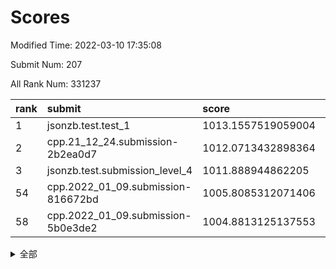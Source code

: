 # Scores

Modified Time: 2022-03-10 17:35:08

Submit Num: 207

All Rank Num: 331237

| rank |               submit               |       score        |       sigma        | pk_num |
| :--- | :--------------------------------- | :----------------- | :----------------- | :----- |
| 1    | jsonzb.test.test_1                 | 1013.1557519059004 | 0.7936848788932267 | 6398   |
| 2    | cpp.21_12_24.submission-2b2ea0d7   | 1012.0713432898364 | 0.7849120534004128 | 6400   |
| 3    | jsonzb.test.submission_level_4     | 1011.888944862205  | 0.7768221207511257 | 6402   |
| 54   | cpp.2022_01_09.submission-816672bd | 1005.8085312071406 | 0.7187947594600386 | 6401   |
| 58   | cpp.2022_01_09.submission-5b0e3de2 | 1004.8813125137553 | 0.7056038404103424 | 6398   |


<details>
<summary>全部</summary>

| rank |                 submit                 |       score        |       sigma        | pk_num |
| :--- | :------------------------------------- | :----------------- | :----------------- | :----- |
| 1    | jsonzb.test.test_1                     | 1013.1557519059004 | 0.7936848788932267 | 6398   |
| 2    | cpp.21_12_24.submission-2b2ea0d7       | 1012.0713432898364 | 0.7849120534004128 | 6400   |
| 3    | jsonzb.test.submission_level_4         | 1011.888944862205  | 0.7768221207511257 | 6402   |
| 4    | gobigger.level_3.submission_level_3_25 | 1011.5616377765805 | 0.7948678344765249 | 6401   |
| 5    | gobigger.level_3.submission_level_3_46 | 1011.343051879548  | 0.7653271795508009 | 6405   |
| 6    | gobigger.level_3.submission_level_3_23 | 1011.2872070910801 | 0.7526404928076095 | 6401   |
| 7    | gobigger.level_3.submission_level_3_49 | 1011.2589353598123 | 0.7728011805361396 | 6396   |
| 8    | gobigger.level_3.submission_level_3_1  | 1011.1740312758145 | 0.785509770383443  | 6392   |
| 9    | gobigger.level_3.submission_level_3_41 | 1011.0781292525919 | 0.7735600084582491 | 6399   |
| 10   | gobigger.level_3.submission_level_3_14 | 1011.0087805748709 | 0.7680015716468297 | 6393   |
| 11   | gobigger.level_3.submission_level_3_8  | 1010.9793619454434 | 0.7511549248776701 | 6404   |
| 12   | gobigger.level_3.submission_level_3_17 | 1010.9566195775271 | 0.7585474267117532 | 6399   |
| 13   | gobigger.level_3.submission_level_3_45 | 1010.7550342289139 | 0.7778851399527458 | 6406   |
| 14   | gobigger.level_3.submission_level_3_48 | 1010.6989119302241 | 0.7738313188355898 | 6397   |
| 15   | gobigger.level_3.submission_level_3_44 | 1010.6669558382092 | 0.7555946598733553 | 6395   |
| 16   | gobigger.level_3.submission_level_3_11 | 1010.4639546043503 | 0.765496003971417  | 6406   |
| 17   | gobigger.level_3.submission_level_3_38 | 1010.4518644511629 | 0.7490914148067775 | 6402   |
| 18   | gobigger.level_3.submission_level_3_16 | 1010.4150267952895 | 0.7411695765257724 | 6394   |
| 19   | gobigger.level_3.submission_level_3_26 | 1010.3517161982666 | 0.7771466884408406 | 6400   |
| 20   | gobigger.level_3.submission_level_3_0  | 1010.2639706009448 | 0.766381261035218  | 6400   |
| 21   | gobigger.level_3.submission_level_3_6  | 1010.2414018197096 | 0.7522093076145132 | 6403   |
| 22   | gobigger.level_3.submission_level_3_43 | 1010.199254102565  | 0.7623142945118956 | 6404   |
| 23   | gobigger.level_3.submission_level_3_21 | 1010.1243168536517 | 0.7706769494911737 | 6399   |
| 24   | gobigger.level_3.submission_level_3_12 | 1010.1018428581594 | 0.7689736548983097 | 6403   |
| 25   | gobigger.level_3.submission_level_3_4  | 1009.9878217915376 | 0.7578179081957972 | 6406   |
| 26   | gobigger.level_3.submission_level_3_40 | 1009.9780841790051 | 0.7744384120839731 | 6397   |
| 27   | gobigger.level_3.submission_level_3_31 | 1009.9702515293103 | 0.7673808611174643 | 6401   |
| 28   | gobigger.level_3.submission_level_3_5  | 1009.902488354626  | 0.7603388593276701 | 6405   |
| 29   | gobigger.level_3.submission_level_3_2  | 1009.8998401864781 | 0.7430835641207929 | 6398   |
| 30   | gobigger.level_3.submission_level_3_13 | 1009.8652471691372 | 0.7522835600674521 | 6400   |
| 31   | gobigger.level_3.submission_level_3_30 | 1009.8298286128593 | 0.7685892567907505 | 6399   |
| 32   | gobigger.level_3.submission_level_3_15 | 1009.7994709375164 | 0.761956265543856  | 6397   |
| 33   | gobigger.level_3.submission_level_3_32 | 1009.7935005255232 | 0.7549989796360879 | 6398   |
| 34   | gobigger.level_3.submission_level_3_9  | 1009.6932134976262 | 0.7392876721338667 | 6402   |
| 35   | gobigger.level_3.submission_level_3_29 | 1009.640684452214  | 0.7580529676985328 | 6395   |
| 36   | gobigger.level_3.submission_level_3_42 | 1009.5901763177579 | 0.7608781156947277 | 6400   |
| 37   | gobigger.level_3.submission_level_3_39 | 1009.5860203372615 | 0.7424815850409849 | 6406   |
| 38   | gobigger.level_3.submission_level_3_7  | 1009.5852412701289 | 0.747356886287085  | 6404   |
| 39   | gobigger.level_3.submission_level_3_22 | 1009.5349459353001 | 0.7512339013408686 | 6401   |
| 40   | gobigger.level_3.submission_level_3_10 | 1009.5206563027537 | 0.7519470679052571 | 6403   |
| 41   | gobigger.level_3.submission_level_3_37 | 1009.4983191205944 | 0.776942091920088  | 6404   |
| 42   | gobigger.level_3.submission_level_3_36 | 1009.4757610037905 | 0.7634181354252271 | 6400   |
| 43   | gobigger.level_3.submission_level_3_35 | 1009.4196085112393 | 0.7595338373246922 | 6397   |
| 44   | gobigger.level_3.submission_level_3_19 | 1009.4022121910633 | 0.7753763465619431 | 6397   |
| 45   | gobigger.level_3.submission_level_3_28 | 1009.3023376697384 | 0.7367792662996745 | 6401   |
| 46   | gobigger.level_3.submission_level_3_27 | 1009.1823936756451 | 0.7632657471935708 | 6407   |
| 47   | gobigger.level_3.submission_level_3_24 | 1009.0471382742277 | 0.7300455170351936 | 6404   |
| 48   | gobigger.level_3.submission_level_3_18 | 1008.9446501740962 | 0.749210713261882  | 6401   |
| 49   | gobigger.level_3.submission_level_3_34 | 1008.9415061836459 | 0.7452032574722345 | 6399   |
| 50   | gobigger.level_3.submission_level_3_33 | 1008.7879853224667 | 0.7518698705262312 | 6402   |
| 51   | gobigger.level_3.submission_level_3_47 | 1008.6073888237286 | 0.7567665155257043 | 6404   |
| 52   | gobigger.level_3.submission_level_3_20 | 1008.5606344894169 | 0.7353801541581739 | 6404   |
| 53   | gobigger.level_3.submission_level_3_3  | 1008.3208301936627 | 0.762013633776711  | 6400   |
| 54   | cpp.2022_01_09.submission-816672bd     | 1005.8085312071406 | 0.7187947594600386 | 6401   |
| 55   | gobigger.level_1.submission_level_1_26 | 1005.501828242806  | 0.7289073790268212 | 6397   |
| 56   | gobigger.level_1.submission_level_1_39 | 1005.0247986108308 | 0.7252269252125992 | 6402   |
| 57   | gobigger.level_1.submission_level_1_16 | 1004.913142375041  | 0.7324418094678051 | 6401   |
| 58   | cpp.2022_01_09.submission-5b0e3de2     | 1004.8813125137553 | 0.7056038404103424 | 6398   |
| 59   | gobigger.level_1.submission_level_1_49 | 1004.8547770988049 | 0.708229462950469  | 6401   |
| 60   | gobigger.level_1.submission_level_1_37 | 1004.671329098795  | 0.7307884188219971 | 6398   |
| 61   | gobigger.level_1.submission_level_1_19 | 1004.3953505779236 | 0.7249386038161738 | 6403   |
| 62   | gobigger.level_1.submission_level_1_6  | 1004.3931947669969 | 0.7180339496417114 | 6398   |
| 63   | gobigger.level_1.submission_level_1_18 | 1004.2653250276929 | 0.7110424700188432 | 6402   |
| 64   | gobigger.level_1.submission_level_1_29 | 1004.2565137629764 | 0.7187967812099654 | 6397   |
| 65   | gobigger.level_1.submission_level_1_12 | 1004.167745046372  | 0.7219690312146261 | 6402   |
| 66   | gobigger.level_1.submission_level_1_46 | 1004.0939188680078 | 0.7283212738684226 | 6400   |
| 67   | gobigger.level_1.submission_level_1_4  | 1004.0433948803682 | 0.7156429869005385 | 6402   |
| 68   | gobigger.level_1.submission_level_1_15 | 1004.0221127664174 | 0.716340437705075  | 6400   |
| 69   | gobigger.level_1.submission_level_1_25 | 1004.0012758937775 | 0.729077897587081  | 6403   |
| 70   | gobigger.level_1.submission_level_1_17 | 1003.9727622369437 | 0.71373278532298   | 6398   |
| 71   | gobigger.level_1.submission_level_1_44 | 1003.9346201940068 | 0.7228212827892927 | 6400   |
| 72   | gobigger.level_1.submission_level_1_9  | 1003.8906502839601 | 0.7159514883763463 | 6404   |
| 73   | gobigger.level_1.submission_level_1_11 | 1003.8197686071207 | 0.7069901016806323 | 6400   |
| 74   | gobigger.level_1.submission_level_1_20 | 1003.7474363220718 | 0.7113711253841472 | 6395   |
| 75   | gobigger.level_1.submission_level_1_42 | 1003.738487209797  | 0.7194580925871893 | 6404   |
| 76   | gobigger.level_1.submission_level_1_35 | 1003.7320516304376 | 0.7041339751430031 | 6404   |
| 77   | gobigger.level_1.submission_level_1_2  | 1003.668516198664  | 0.7354777085480139 | 6403   |
| 78   | gobigger.level_1.submission_level_1_43 | 1003.6655642378232 | 0.7038651702450461 | 6401   |
| 79   | gobigger.level_1.submission_level_1_21 | 1003.6079555675716 | 0.7174499490133617 | 6401   |
| 80   | gobigger.level_1.submission_level_1_13 | 1003.4527053636123 | 0.7171564228490306 | 6403   |
| 81   | gobigger.level_1.submission_level_1_32 | 1003.339436581825  | 0.7204912951375259 | 6401   |
| 82   | gobigger.level_1.submission_level_1_5  | 1003.2926731331468 | 0.7108563649665259 | 6402   |
| 83   | gobigger.level_1.submission_level_1_36 | 1003.2432431618851 | 0.7198828289090645 | 6400   |
| 84   | gobigger.level_1.submission_level_1_28 | 1003.204793674665  | 0.714981068152242  | 6401   |
| 85   | gobigger.level_1.submission_level_1_7  | 1003.1691067996125 | 0.7066237715071784 | 6405   |
| 86   | gobigger.level_1.submission_level_1_30 | 1003.1528064780734 | 0.7185122209065049 | 6401   |
| 87   | gobigger.level_1.submission_level_1_45 | 1003.1386668470307 | 0.7098224545450115 | 6396   |
| 88   | gobigger.level_1.submission_level_1_8  | 1003.0846686906546 | 0.717340061860531  | 6399   |
| 89   | gobigger.level_1.submission_level_1_27 | 1003.0466368316457 | 0.7331364508567544 | 6399   |
| 90   | gobigger.level_1.submission_level_1_33 | 1003.029970721223  | 0.7159361653619937 | 6400   |
| 91   | gobigger.level_1.submission_level_1_41 | 1003.0216131445717 | 0.7098277580634471 | 6398   |
| 92   | gobigger.level_1.submission_level_1_14 | 1002.99249282116   | 0.7185699846902313 | 6405   |
| 93   | gobigger.level_1.submission_level_1_3  | 1002.8624906008723 | 0.725409775714673  | 6403   |
| 94   | gobigger.level_1.submission_level_1_1  | 1002.8256726619413 | 0.7189752725681527 | 6400   |
| 95   | gobigger.level_1.submission_level_1_23 | 1002.8156420811667 | 0.7141402591754125 | 6399   |
| 96   | gobigger.level_1.submission_level_1_48 | 1002.7957903706745 | 0.7118057202492593 | 6404   |
| 97   | gobigger.level_1.submission_level_1_31 | 1002.7025460270928 | 0.71989173796472   | 6403   |
| 98   | gobigger.level_1.submission_level_1_34 | 1002.6786751460041 | 0.7166094774992169 | 6399   |
| 99   | gobigger.level_1.submission_level_1_10 | 1002.3904451530404 | 0.7124046749697408 | 6398   |
| 100  | gobigger.level_1.submission_level_1_22 | 1002.3904386108422 | 0.7152129343455438 | 6403   |
| 101  | gobigger.level_1.submission_level_1_40 | 1002.2196483712265 | 0.7084964227499486 | 6403   |
| 102  | gobigger.level_1.submission_level_1_47 | 1002.157849674133  | 0.7128736016545053 | 6397   |
| 103  | gobigger.level_1.submission_level_1_0  | 1002.1085588783026 | 0.7150912194472864 | 6403   |
| 104  | gobigger.level_1.submission_level_1_38 | 1001.9745209040495 | 0.7092754935160043 | 6397   |
| 105  | gobigger.level_1.submission_level_1_24 | 1001.9404575619722 | 0.7164387632713131 | 6398   |
| 106  | gobigger.random.submission_random_15   | 997.3067628362679  | 0.7168799385617937 | 6400   |
| 107  | gobigger.random.submission_random_0    | 997.0710899195134  | 0.702569596037936  | 6407   |
| 108  | gobigger.random.submission_random_43   | 997.048580198802   | 0.7069226757506112 | 6396   |
| 109  | gobigger.random.submission_random_11   | 997.0058037212158  | 0.712547550705452  | 6399   |
| 110  | gobigger.random.submission_random_32   | 996.8835073622097  | 0.7172494849147969 | 6392   |
| 111  | gobigger.random.submission_random_5    | 996.7755146821727  | 0.7164353825259864 | 6400   |
| 112  | gobigger.random.submission_random_22   | 996.6703330240779  | 0.7106384724510418 | 6404   |
| 113  | gobigger.random.submission_random_25   | 996.6557700332825  | 0.7016346581718338 | 6400   |
| 114  | gobigger.random.submission_random_49   | 996.6493343413533  | 0.7069282345895055 | 6399   |
| 115  | gobigger.random.submission_random_33   | 996.6374319199263  | 0.7019262491109005 | 6399   |
| 116  | gobigger.random.submission_random_46   | 996.6088744614109  | 0.7193742237836037 | 6400   |
| 117  | gobigger.random.submission_random_12   | 996.4999533647152  | 0.7074584129680029 | 6404   |
| 118  | gobigger.random.submission_random_13   | 996.4834278900468  | 0.7148956769115092 | 6398   |
| 119  | gobigger.random.submission_random_30   | 996.4041132975119  | 0.7291095781658633 | 6400   |
| 120  | gobigger.random.submission_random_31   | 996.393412396397   | 0.6988810391884285 | 6403   |
| 121  | gobigger.random.submission_random_27   | 996.3126158480258  | 0.7134003905633529 | 6402   |
| 122  | gobigger.random.submission_random_41   | 996.3090755311209  | 0.7102686479995873 | 6402   |
| 123  | gobigger.random.submission_random_7    | 996.2201611498766  | 0.7099972765689244 | 6400   |
| 124  | gobigger.random.submission_random_17   | 996.1959940359203  | 0.7188885247499791 | 6400   |
| 125  | gobigger.random.submission_random_2    | 996.1797807321466  | 0.709333840238807  | 6405   |
| 126  | gobigger.random.submission_random_24   | 996.1403902557199  | 0.7313378817168972 | 6407   |
| 127  | gobigger.random.submission_random_45   | 996.1318244154957  | 0.6972677345459107 | 6399   |
| 128  | gobigger.random.submission_random_6    | 996.1035508926611  | 0.7135102718245725 | 6397   |
| 129  | gobigger.random.submission_random_38   | 996.0787681787162  | 0.7207037001678616 | 6406   |
| 130  | gobigger.random.submission_random_48   | 996.0651331913433  | 0.7145280750706906 | 6401   |
| 131  | gobigger.random.submission_random_9    | 995.9946921837472  | 0.7102362605406584 | 6399   |
| 132  | gobigger.random.submission_random_18   | 995.936204077532   | 0.7089758756376209 | 6404   |
| 133  | gobigger.random.submission_random_19   | 995.9050065194725  | 0.7092905195668211 | 6402   |
| 134  | gobigger.random.submission_random_36   | 995.8991323603618  | 0.7251839600539279 | 6404   |
| 135  | gobigger.random.submission_random_37   | 995.8693480414299  | 0.6991545842321164 | 6402   |
| 136  | gobigger.random.submission_random_44   | 995.8347876738364  | 0.7308838673254545 | 6400   |
| 137  | gobigger.random.submission_random_40   | 995.832664762346   | 0.7250374149133813 | 6399   |
| 138  | gobigger.random.submission_random_42   | 995.8231156210095  | 0.7089540970862194 | 6402   |
| 139  | gobigger.random.submission_random_47   | 995.8090067243498  | 0.6994402539564608 | 6400   |
| 140  | gobigger.random.submission_random_26   | 995.805598355987   | 0.7053713057043433 | 6399   |
| 141  | gobigger.random.submission_random_29   | 995.7645400806641  | 0.7073221791837493 | 6401   |
| 142  | gobigger.random.submission_random_8    | 995.7490085341165  | 0.7104305553157103 | 6401   |
| 143  | gobigger.random.submission_random_16   | 995.5775479445117  | 0.707995280912909  | 6402   |
| 144  | gobigger.random.submission_random_14   | 995.4841200310076  | 0.7134110479291602 | 6397   |
| 145  | gobigger.random.submission_random_3    | 995.4711699745907  | 0.72461226774825   | 6403   |
| 146  | gobigger.random.submission_random_1    | 995.3790757161557  | 0.7089345274500125 | 6396   |
| 147  | gobigger.random.submission_random_20   | 995.3205391730501  | 0.7078274537208415 | 6401   |
| 148  | gobigger.random.submission_random_4    | 995.3145327964589  | 0.7025816247549782 | 6395   |
| 149  | gobigger.random.submission_random_21   | 995.3128727212734  | 0.7130359956417969 | 6401   |
| 150  | gobigger.random.submission_random_23   | 995.2617645524433  | 0.711236460650737  | 6401   |
| 151  | gobigger.random.submission_random_39   | 995.061960386067   | 0.707441027561958  | 6397   |
| 152  | gobigger.random.submission_random_35   | 994.8137152029939  | 0.7294311347890701 | 6407   |
| 153  | gobigger.random.submission_random_34   | 994.6586234951534  | 0.7200420637288296 | 6403   |
| 154  | gobigger.random.submission_random_10   | 994.5142207379602  | 0.7177395093792742 | 6405   |
| 155  | gobigger.level_2.submission_level_2_2  | 993.7284807068505  | 0.7361592489890967 | 6402   |
| 156  | gobigger.random.submission_random_28   | 993.6307827164704  | 0.7216016097980824 | 6404   |
| 157  | gobigger.level_2.submission_level_2_41 | 993.5025402276436  | 0.7283298433475289 | 6395   |
| 158  | gobigger.level_2.submission_level_2_27 | 993.4020196552198  | 0.7328878887722291 | 6398   |
| 159  | gobigger.level_2.submission_level_2_5  | 993.3547614440965  | 0.7577172296324222 | 6402   |
| 160  | gobigger.level_2.submission_level_2_18 | 993.2416534592362  | 0.7381627318557152 | 6401   |
| 161  | gobigger.level_2.submission_level_2_11 | 993.205698926979   | 0.7447767175917758 | 6395   |
| 162  | gobigger.level_2.submission_level_2_33 | 993.1492549326349  | 0.7441570365050185 | 6404   |
| 163  | gobigger.level_2.submission_level_2_32 | 993.0327942000674  | 0.7384598665647935 | 6401   |
| 164  | gobigger.level_2.submission_level_2_8  | 993.0186453179567  | 0.7285380431769959 | 6401   |
| 165  | gobigger.level_2.submission_level_2_19 | 992.9707571850051  | 0.7417096603399966 | 6398   |
| 166  | gobigger.level_2.submission_level_2_20 | 992.9608883917039  | 0.7508150636364049 | 6400   |
| 167  | gobigger.level_2.submission_level_2_48 | 992.9517980270572  | 0.7479552666525503 | 6400   |
| 168  | gobigger.level_2.submission_level_2_49 | 992.9380296496756  | 0.7374966002395555 | 6404   |
| 169  | gobigger.level_2.submission_level_2_44 | 992.7095971672065  | 0.7415914880936809 | 6400   |
| 170  | gobigger.level_2.submission_level_2_3  | 992.5672014998773  | 0.7355333519661881 | 6398   |
| 171  | gobigger.level_2.submission_level_2_30 | 992.5234057036156  | 0.765761570885297  | 6398   |
| 172  | gobigger.level_2.submission_level_2_22 | 992.4369906609616  | 0.7388980103101613 | 6410   |
| 173  | gobigger.level_2.submission_level_2_9  | 992.2758826346275  | 0.7294941285559148 | 6402   |
| 174  | gobigger.level_2.submission_level_2_36 | 992.25200406295    | 0.7489619993353475 | 6401   |
| 175  | gobigger.level_2.submission_level_2_12 | 992.1955122588168  | 0.7447080119895296 | 6400   |
| 176  | gobigger.level_2.submission_level_2_39 | 992.1692925416816  | 0.7485834406329305 | 6407   |
| 177  | gobigger.level_2.submission_level_2_16 | 992.1672121742238  | 0.748509749955161  | 6395   |
| 178  | gobigger.level_2.submission_level_2_7  | 992.1393178372917  | 0.7508813095226236 | 6402   |
| 179  | gobigger.level_2.submission_level_2_4  | 992.0708434797228  | 0.7314074171735898 | 6398   |
| 180  | gobigger.level_2.submission_level_2_6  | 991.9034357963322  | 0.7429449527564808 | 6396   |
| 181  | gobigger.level_2.submission_level_2_25 | 991.8303104999039  | 0.7440343101431127 | 6401   |
| 182  | gobigger.level_2.submission_level_2_10 | 991.6962534851409  | 0.7442585259716892 | 6403   |
| 183  | gobigger.level_2.submission_level_2_46 | 991.6412481600647  | 0.756334438878445  | 6398   |
| 184  | gobigger.level_2.submission_level_2_40 | 991.5776492271842  | 0.7489029462267381 | 6401   |
| 185  | gobigger.level_2.submission_level_2_23 | 991.4750247259344  | 0.7344598091133063 | 6402   |
| 186  | gobigger.level_2.submission_level_2_38 | 991.4552428220469  | 0.7577475786767077 | 6403   |
| 187  | gobigger.level_2.submission_level_2_24 | 991.453883317461   | 0.743686774270238  | 6403   |
| 188  | gobigger.level_2.submission_level_2_0  | 991.4008913566687  | 0.7788941480219207 | 6397   |
| 189  | gobigger.level_2.submission_level_2_21 | 991.3798199265909  | 0.7827041646766352 | 6406   |
| 190  | gobigger.level_2.submission_level_2_37 | 991.3641826229073  | 0.764220099751972  | 6402   |
| 191  | gobigger.level_2.submission_level_2_43 | 991.2136553488772  | 0.7505491229648911 | 6399   |
| 192  | gobigger.level_2.submission_level_2_34 | 991.1536975177047  | 0.735310543241596  | 6399   |
| 193  | gobigger.level_2.submission_level_2_14 | 991.0634914824346  | 0.7410560740376908 | 6396   |
| 194  | gobigger.level_2.submission_level_2_1  | 991.0438778880932  | 0.7597493472798902 | 6405   |
| 195  | gobigger.level_2.submission_level_2_45 | 991.0108274062817  | 0.7741992631279433 | 6401   |
| 196  | gobigger.level_2.submission_level_2_15 | 990.9853278369548  | 0.756857932619157  | 6404   |
| 197  | gobigger.level_2.submission_level_2_31 | 990.9097987940643  | 0.7482118992813279 | 6401   |
| 198  | gobigger.level_2.submission_level_2_17 | 990.8844525500203  | 0.7766633344823866 | 6398   |
| 199  | gobigger.level_2.submission_level_2_26 | 990.8434118338287  | 0.7747415413900406 | 6400   |
| 200  | gobigger.level_2.submission_level_2_47 | 990.8301900297149  | 0.7590506883484756 | 6403   |
| 201  | gobigger.level_2.submission_level_2_29 | 990.6811494978436  | 0.7720644876831425 | 6405   |
| 202  | gobigger.level_2.submission_level_2_28 | 990.5374633832143  | 0.7744008272475434 | 6398   |
| 203  | gobigger.level_2.submission_level_2_35 | 990.3702287747842  | 0.7640919908747389 | 6402   |
| 204  | gobigger.level_2.submission_level_2_42 | 990.3362344231667  | 0.7643619564847304 | 6405   |
| 205  | gobigger.level_2.submission_level_2_13 | 990.1368113285502  | 0.7650694363513647 | 6398   |
| 206  | gobigger.none.submission_none_0        | 977.6070693379913  | 1.2702331017496074 | 6405   |
| 207  | gobigger.none.submission_none_1        | 976.44445068295    | 1.318609928442829  | 6400   |

</details>
